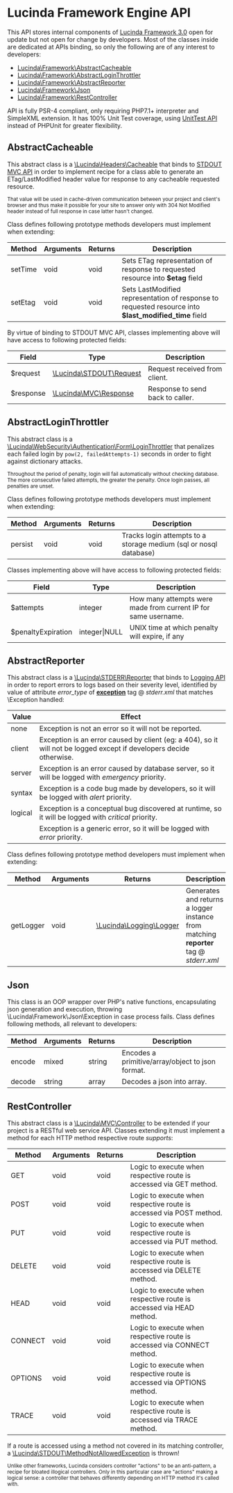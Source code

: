 # Lucinda Framework Engine API

This API stores internal components of [Lucinda Framework 3.0](http://www.lucinda-framework.com) open for update but not open for change by developers. Most of the classes inside are dedicated at APIs binding, so only the following are of any interest to developers:

- [Lucinda\Framework\AbstractCacheable](#abstractcacheable)
- [Lucinda\Framework\AbstractLoginThrottler](#abstractloginthrottler)
- [Lucinda\Framework\AbstractReporter](#abstractreporter)
- [Lucinda\Framework\Json](#json)
- [Lucinda\Framework\RestController](#restcontroller)

API is fully PSR-4 compliant, only requiring PHP7.1+ interpreter and SimpleXML extension. It has 100% Unit Test coverage, using [UnitTest API](https://github.com/aherne/unit-testing) instead of PHPUnit for greater flexibility.

## AbstractCacheable

This abstract class is a [\Lucinda\Headers\Cacheable](https://github.com/aherne/headers-api/blob/master/src/Cacheable.php) that binds to [STDOUT MVC API](https://github.com/aherne/php-servlets-api) in order to implement recipe for a class able to generate an ETag/LastModified header value for response to any cacheable requested resource.

<sub>That value will be used in cache-driven communication between your project and client's browser and thus make it possible for your site to answer only with 304 Not Modified header instead of full response in case latter hasn't changed.</sub>

Class defines following prototype methods developers must implement when extending:

| Method | Arguments | Returns | Description |
| --- | --- | --- | --- |
| setTime | void | void | Sets ETag representation of response to requested resource into **$etag** field |
| setEtag | void | void | Sets LastModified representation of response to requested resource into **$last_modified_time** field |

By virtue of binding to STDOUT MVC API, classes implementing above will have access to following protected fields:

| Field | Type | Description |
| --- | --- | --- |
| $request | [\Lucinda\STDOUT\Request](https://github.com/aherne/php-servlets-api/#class-request) | Request received from client. |
| $response | [\Lucinda\MVC\Response](https://github.com/aherne/mvc/#class-response) | Response to send back to caller. |

## AbstractLoginThrottler

This abstract class is a [\Lucinda\WebSecurity\Authentication\Form\LoginThrottler](https://github.com/aherne/php-security-api/blob/master/src/Authentication/Form/LoginThrottler.php) that penalizes each failed login by ``` pow(2, failedAttempts-1) ``` seconds in order to fight against dictionary attacks.

<sub>Throughout the period of penalty, login will fail automatically without checking database. The more consecutive failed attempts, the greater the penalty. Once login passes, all penalties are unset.</sub>

Class defines following prototype methods developers must implement when extending:

| Method | Arguments | Returns | Description |
| --- | --- | --- | --- |
| persist | void | void | Tracks login attempts to a storage medium (sql or nosql database) |

Classes implementing above will have access to following protected fields:

| Field | Type | Description |
| --- | --- | --- |
| $attempts | integer | How many attempts were made from current IP for same username. |
| $penaltyExpiration | integer\|NULL | UNIX time at which penalty will expire, if any |

## AbstractReporter

This abstract class is a [\Lucinda\STDERR\Reporter](https://github.com/aherne/errors-api/#abstract-class-reporter) that binds to [Logging API](https://github.com/aherne/php-logging-api/) in order to report errors to logs based on their severity level, identified by value of attribute *error_type* of [**exception**](https://github.com/aherne/errors-api/tree/v2.0.0#exceptions) tag @ *stderr.xml* that matches \Exception handled:

| Value | Effect |
| --- | --- |
| none | Exception is not an error so it will not be reported. |
| client | Exception is an error caused by client (eg: a 404), so it will not be logged except if developers decide otherwise. |
| server | Exception is an error caused by database server, so it will be logged with *emergency* priority. |
| syntax | Exception is a code bug made by developers, so it will be logged with *alert* priority. |
| logical | Exception is a conceptual bug discovered at runtime, so it will be logged with *critical* priority. |
|   | Exception is a generic error, so it will be logged with *error* priority. |

Class defines following prototype method developers must implement when extending:

| Method | Arguments | Returns | Description |
| --- | --- | --- | --- |
| getLogger | void | [\Lucinda\Logging\Logger](https://github.com/aherne/php-logging-api/#logging) | Generates and returns a logger instance from matching **reporter** tag @ *stderr.xml* |

## Json

This class is an OOP wrapper over PHP's native functions, encapsulating json generation and execution, throwing \Lucinda\Framework\Json\Exception in case process fails. Class defines following methods, all relevant to developers:

| Method | Arguments | Returns | Description |
| --- | --- | --- | --- |
| encode | mixed | string | Encodes a primitive/array/object to json format. |
| decode | string | array | Decodes a json into array. |

## RestController

This abstract class is a [\Lucinda\MVC\Controller](https://github.com/aherne/php-servlets-api/#abstract-class-controller) to be extended if your project is a RESTful web service API. Classes extending it must implement a method for each HTTP method respective route *supports*:

| Method | Arguments | Returns | Description |
| --- | --- | --- | --- |
| GET | void | void | Logic to execute when respective route is accessed via GET method. |
| POST | void | void | Logic to execute when respective route is accessed via POST method. |
| PUT | void | void | Logic to execute when respective route is accessed via PUT method. |
| DELETE | void | void | Logic to execute when respective route is accessed via DELETE method. |
| HEAD | void | void | Logic to execute when respective route is accessed via HEAD method. |
| CONNECT | void | void | Logic to execute when respective route is accessed via CONNECT method. |
| OPTIONS | void | void | Logic to execute when respective route is accessed via OPTIONS method. |
| TRACE | void | void | Logic to execute when respective route is accessed via TRACE method. |

If a route is accessed using a method not covered in its matching controller, a [\Lucinda\STDOUT\MethodNotAllowedException](https://github.com/aherne/php-servlets-api/blob/master/src/MethodNotAllowedException.php) is thrown!

<sub>Unlike other frameworks, Lucinda considers controller "actions" to be an anti-pattern, a recipe for bloated illogical controllers. Only in this particular case are "actions" making a logical sense: a controller that behaves differently depending on HTTP method it's called with.</sub>
